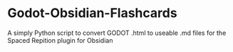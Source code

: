# Godot-Obsidian-Flashcards
A simply Python script to convert GODOT .html to useable .md files for the Spaced Repition plugin for Obsidian
